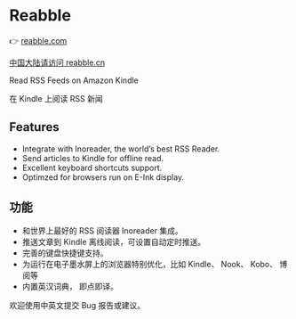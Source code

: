 # Reabble

:point_right: [reabble.com](https://reabble.com)

[中国大陆请访问 reabble.cn](https://reabble.cn)

Read RSS Feeds on Amazon Kindle

在 Kindle 上阅读 RSS 新闻


## Features


- Integrate with Inoreader, the world’s best RSS Reader.
- Send articles to Kindle for offline read.
- Excellent keyboard shortcuts support.
- Optimzed for browsers run on E-Ink display.


## 功能


- 和世界上最好的 RSS 阅读器 Inoreader 集成。
- 推送文章到 Kindle 离线阅读，可设置自动定时推送。
- 完善的键盘快捷键支持。
- 为运行在电子墨水屏上的浏览器特别优化，比如 Kindle、 Nook、 Kobo、 博阅等
- 内置英汉词典， 即点即译。

欢迎使用中英文提交 Bug 报告或建议。
